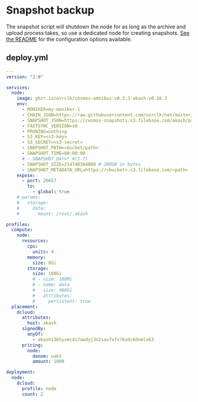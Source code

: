 # Snapshot backup

The snapshot script will shutdown the node for as long as the archive and upload process takes, 
so use a dedicated node for creating snapshots. [See the README](/README.md#snapshot-restore) for the configuration options available.


## deploy.yml 
```yaml
---
version: "2.0"

services:
  node:
    image: ghcr.io/ovrclk/cosmos-omnibus:v0.3.3-akash-v0.16.3
    env:
      - MONIKER=my-moniker-1
      - CHAIN_JSON=https://raw.githubusercontent.com/ovrclk/net/master/mainnet/meta.json
      - SNAPSHOT_JSON=https://cosmos-snapshots.s3.filebase.com/akash/pruned/snapshot.json
      - FASTSYNC_VERSION=v0
      - PRUNING=nothing
      - S3_KEY=<s3-key>
      - S3_SECRET=<s3-secret>
      - SNAPSHOT_PATH=<bucket/path>
      - SNAPSHOT_TIME=00:00:00
      # - SNAPSHOT_DAY=* #(1-7)
      - SNAPSHOT_SIZE=214748364800 # 200GB in bytes
      - SNAPSHOT_METADATA_URL=https://<bucket>.s3.filebase.com/<path>
    expose:
      - port: 26657
        to:
          - global: true
    # params:
    #   storage:
    #     data:
    #       mount: /root/.akash

profiles:
  compute:
    node:
      resources:
        cpu:
          units: 4
        memory:
          size: 8Gi
        storage:
          size: 100Gi
          # - size: 100Mi
          # - name: data
          #   size: 400Gi
          #   attributes:
          #     persistent: true
  placement:
    dcloud:
      attributes:
        host: akash
      signedBy:
        anyOf:
          - akash1365yvmc4s7awdyj3n2sav7xfx76adc6dnmlx63
      pricing:
        node:
          denom: uakt
          amount: 1000

deployment:
  node:
    dcloud:
      profile: node
      count: 2
``` 
